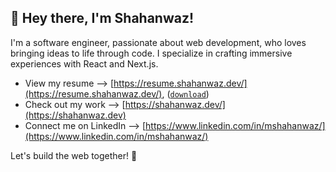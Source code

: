 ## 👋 Hey there, I'm Shahanwaz!

I'm a software engineer, passionate about web development, who loves bringing ideas to life through code. I specialize in crafting immersive experiences with React and Next.js.

- View my resume --> [https://resume.shahanwaz.dev/](https://resume.shahanwaz.dev/), ([`download`](https://resume.shahanwaz.dev/M_Shahanwaz_Resume.pdf))
- Check out my work --> [https://shahanwaz.dev/](https://shahanwaz.dev)
- Connect me on LinkedIn --> [https://www.linkedin.com/in/mshahanwaz/](https://www.linkedin.com/in/mshahanwaz/)

Let's build the web together! 🚀
